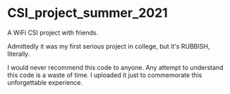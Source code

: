 # CSI_project_summer_2021
A WiFi CSI project with friends.

Admittedly it was my first serious project in college, but it's RUBBISH, literally. 

I would never recommend this code to anyone. Any attempt to understand this code is a waste of time. I uploaded it just to commemorate this unforgettable experience.
